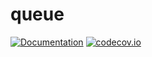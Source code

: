 # queue

[![Documentation](https://godoc.org/github.com/alcortesm/queue?status.svg)](http://godoc.org/github.com/alcortesm/queue) [![codecov.io](https://codecov.io/github/alcortesm/queue/coverage.svg)](https://codecov.io/github/alcortesm/queue)
